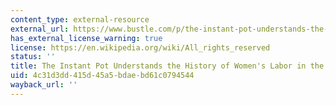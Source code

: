 ```yaml
---
content_type: external-resource
external_url: https://www.bustle.com/p/the-instant-pot-understands-the-history-of-womens-labor-in-the-kitchen-19276122
has_external_license_warning: true
license: https://en.wikipedia.org/wiki/All_rights_reserved
status: ''
title: The Instant Pot Understands the History of Women's Labor in the Kitchen
uid: 4c31d3dd-415d-45a5-bdae-bd61c0794544
wayback_url: ''
---
```

